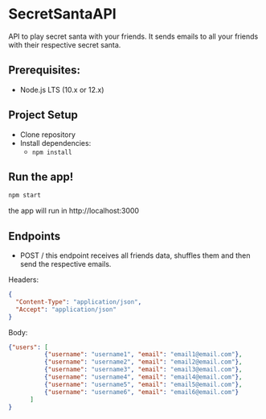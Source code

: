 # SecretSantaAPI

API to play secret santa with your friends. It sends emails to all your friends with their respective secret santa.

## Prerequisites:
* Node.js LTS (10.x or 12.x)

## Project Setup

* Clone repository
* Install dependencies:
  * `npm install`

## Run the app!

```sh
npm start
```

the app will run in http://localhost:3000

## Endpoints

* POST /
this endpoint receives all friends data, shuffles them and then send the respective emails.

Headers:
```json
{
  "Content-Type": "application/json",
  "Accept": "application/json"
}
```
Body:
```json
{"users": [
          {"username": "username1", "email": "email1@email.com"},
          {"username": "username2", "email": "email2@email.com"},
          {"username": "username3", "email": "email3@email.com"},
          {"username": "username4", "email": "email4@email.com"},
          {"username": "username5", "email": "email5@email.com"},
          {"username": "username6", "email": "email6@email.com"}
      ]
}
```
